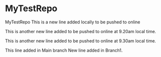 # MyTestRepo

MyTestRepo
This is a new line added locally to be pushed to online

This is another new line added to be pushed to online at 9.20am local time.


This is another new line added to be pushed to online at 9.30am local time.

This line added in Main branch
New line added in Branch1.
